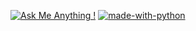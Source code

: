 [![Ask Me Anything !](https://img.shields.io/badge/Ask%20me-anything-1abc9c.svg)](https://www.micahondiwa.com/#contact)
[![made-with-python](https://img.shields.io/badge/Made%20with-Python-1f425f.svg)]([https://www.python.org/](https://github.com/micahondiwa/alx-higher_level_programming))



